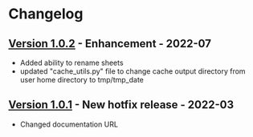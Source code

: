 # Changelog


## [Version 1.0.2]() - Enhancement - 2022-07
- Added ability to rename sheets
- updated "cache_utils.py" file to change cache output directory from user home directory to tmp/tmp_date

## [Version 1.0.1](https://github.com/dataiku/dss-plugin-ml-assisted-labeling/releases/tag/v1.0.1) - New hotfix release - 2022-03
- Changed documentation URL